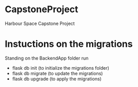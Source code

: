 # CapstoneProject
Harbour Space Capstone Project

# Instuctions on the migrations
Standing on the BackendApp folder run
- flask db init (to initialize the migrations folder)
- flask db migrate (to update the migrations)
- flask db upgrade (to apply the migrations)
